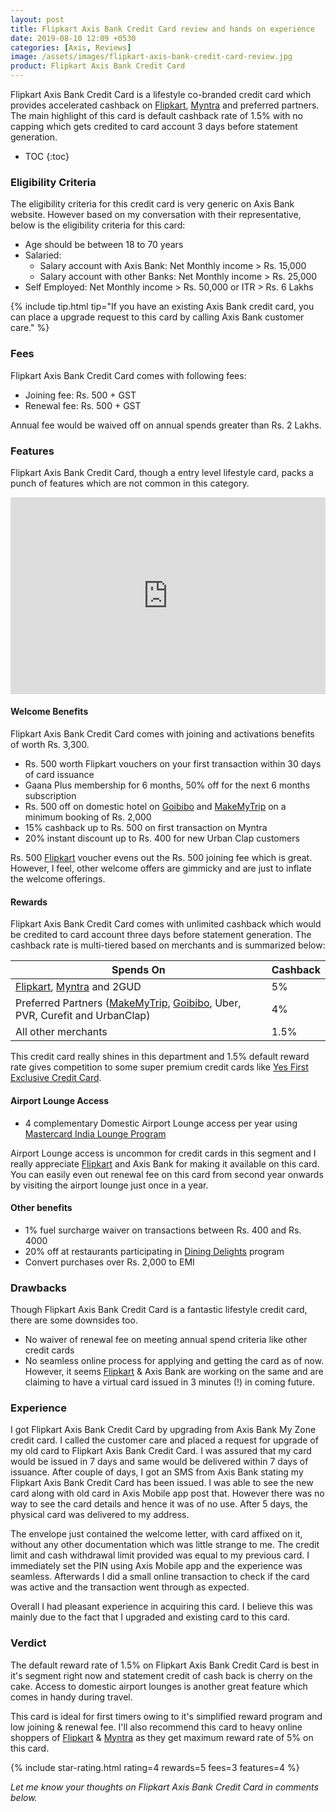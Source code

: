 ```yaml
---
layout: post
title: Flipkart Axis Bank Credit Card review and hands on experience
date: 2019-08-10 12:09 +0530
categories: [Axis, Reviews]
image: /assets/images/flipkart-axis-bank-credit-card-review.jpg
product: Flipkart Axis Bank Credit Card
---
```


Flipkart Axis Bank Credit Card is a lifestyle co-branded credit card which provides accelerated cashback on [Flipkart](https://l.cardinfo.in/flipkart), [Myntra](https://l.cardinfo.in/myntra) and preferred partners. The main highlight of this card is default cashback rate of 1.5% with no capping which gets credited to card account 3 days before statement generation.

<!-- prettier-ignore -->
* TOC
{:toc}

### Eligibility Criteria

The eligibility criteria for this credit card is very generic on Axis Bank website. However based on my conversation with their representative, below is the eligibility criteria for this card:

- Age should be between 18 to 70 years
- Salaried:
  - Salary account with Axis Bank: Net Monthly income > Rs. 15,000
  - Salary account with other Banks: Net Monthly income > Rs. 25,000
- Self Employed: Net Monthly income > Rs. 50,000 or ITR > Rs. 6 Lakhs

{% include tip.html tip="If you have an existing Axis Bank credit card, you can place a upgrade request to this card by calling Axis Bank customer care." %}

### Fees

Flipkart Axis Bank Credit Card comes with following fees:

- Joining fee: Rs. 500 + GST
- Renewal fee: Rs. 500 + GST

Annual fee would be waived off on annual spends greater than Rs. 2 Lakhs.

### Features

Flipkart Axis Bank Credit Card, though a entry level lifestyle card, packs a punch of features which are not common in this category.

<iframe style="width:100%;" height="315" src="https://www.youtube.com/embed/kp0KSRdz4rU?rel=0&showinfo=0" frameborder="0" allowfullscreen></iframe>

#### Welcome Benefits

Flipkart Axis Bank Credit Card comes with joining and activations benefits of worth Rs. 3,300.

- Rs. 500 worth Flipkart vouchers on your first transaction within 30 days of card issuance
- Gaana Plus membership for 6 months, 50% off for the next 6 months subscription
- Rs. 500 off on domestic hotel on [Goibibo](https://l.cardinfo.in/goibibo) and [MakeMyTrip](https://l.cardinfo.in/makemytrip) on a minimum booking of Rs. 2,000
- 15% cashback up to Rs. 500 on first transaction on Myntra
- 20% instant discount up to Rs. 400 for new Urban Clap customers

Rs. 500 [Flipkart](https://l.cardinfo.in/flipkart) voucher evens out the Rs. 500 joining fee which is great. However, I feel, other welcome offers are gimmicky and are just to inflate the welcome offerings.

#### Rewards

Flipkart Axis Bank Credit Card comes with unlimited cashback which would be credited to card account three days before statement generation. The cashback rate is multi-tiered based on merchants and is summarized below:

<table class="table" style="display: block;overflow-x: auto;">
<thead class="thead-dark">
<tr>
	<th scope="col"> Spends On</th>
    <th scope="col"> Cashback</th>
</tr>
</thead>
<tbody>
<tr>
	<td> <a href="https://l.cardinfo.in/flipkart" target="_blank">Flipkart</a>, <a href="https://l.cardinfo.in/myntra" target="_blank">Myntra</a> and 2GUD </td>
	<td> 5% </td>
</tr>
<tr>
	<td> Preferred Partners (<a href="https://l.cardinfo.in/makemytrip" target="_blank">MakeMyTrip</a>, <a href="https://l.cardinfo.in/goibibo" target="_blank">Goibibo</a>, Uber, PVR, Curefit and UrbanClap) </td>
	<td> 4% </td>
</tr>
<tr>
	<td> All other merchants </td>
	<td> 1.5% </td>
</tr>
</tbody>
</table>

This credit card really shines in this department and 1.5% default reward rate gives competition to some super premium credit cards like [Yes First Exclusive Credit Card](/yes-first-exclusive-credit-card-review/).

#### Airport Lounge Access

- 4 complementary Domestic Airport Lounge access per year using [Mastercard India Lounge Program](https://specials.priceless.com/en-in/offers/Mastercard_India_Lounge_Program?Oid=201902180040)

Airport Lounge access is uncommon for credit cards in this segment and I really appreciate [Flipkart](https://l.cardinfo.in/flipkart) and Axis Bank for making it available on this card. You can easily even out renewal fee on this card from second year onwards by visiting the airport lounge just once in a year.

#### Other benefits

- 1% fuel surcharge waiver on transactions between Rs. 400 and Rs. 4000
- 20% off at restaurants participating in [Dining Delights](https://diningdelights.axisbank.com/) program
- Convert purchases over Rs. 2,000 to EMI

### Drawbacks

Though Flipkart Axis Bank Credit Card is a fantastic lifestyle credit card, there are some downsides too.

- No waiver of renewal fee on meeting annual spend criteria like other credit cards
- No seamless online process for applying and getting the card as of now. However, it seems [Flipkart](https://l.cardinfo.in/flipkart) & Axis Bank are working on the same and are claiming to have a virtual card issued in 3 minutes (!) in coming future.

### Experience

I got Flipkart Axis Bank Credit Card by upgrading from Axis Bank My Zone credit card. I called the customer care and placed a request for upgrade of my old card to Flipkart Axis Bank Credit Card. I was assured that my card would be issued in 7 days and same would be delivered within 7 days of issuance. After couple of days, I got an SMS from Axis Bank stating my Flipkart Axis Bank Credit Card has been issued. I was able to see the new card along with old card in Axis Mobile app post that. However there was no way to see the card details and hence it was of no use. After 5 days, the physical card was delivered to my address.

The envelope just contained the welcome letter, with card affixed on it, without any other documentation which was little strange to me. The credit limit and cash withdrawal limit provided was equal to my previous card. I immediately set the PIN using Axis Mobile app and the experience was seamless. Afterwards I did a small online transaction to check if the card was active and the transaction went through as expected.

Overall I had pleasant experience in acquiring this card. I believe this was mainly due to the fact that I upgraded and existing card to this card.

### Verdict

The default reward rate of 1.5% on Flipkart Axis Bank Credit Card is best in it's segment right now and statement credit of cash back is cherry on the cake. Access to domestic airport lounges is another great feature which comes in handy during travel.

This card is ideal for first timers owing to it's simplified reward program and low joining & renewal fee. I'll also recommend this card to heavy online shoppers of [Flipkart](https://l.cardinfo.in/flipkart) & [Myntra](https://l.cardinfo.in/myntra) as they get maximum reward rate of 5% on this card.

{% include star-rating.html rating=4 rewards=5 fees=3 features=4 %}

_Let me know your thoughts on Flipkart Axis Bank Credit Card in comments below._
